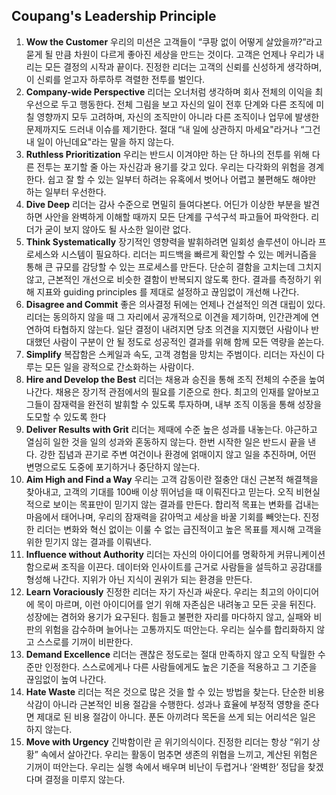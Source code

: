 ## Coupang's Leadership Principle

1. **Wow the Customer**
   우리의 미션은 고객들이 “쿠팡 없이 어떻게 살았을까?”라고 묻게 될 만큼 차원이 다르게 좋아진 세상을 만드는 것이다. 고객은 언제나 우리가 내리는 모든 결정의 시작과 끝이다. 진정한 리더는 고객의 신뢰를 신성하게 생각하며, 이 신뢰를 얻고자 하루하루 격렬한 전투를 벌인다.
2. **Company-wide Perspective**
   리더는 오너처럼 생각하며 회사 전체의 이익을 최우선으로 두고 행동한다. 전체 그림을 보고 자신의 일이 전후 단계와 다른 조직에 미칠 영향까지 모두 고려하며, 자신의 조직만이 아니라 다른 조직이나 업무에 발생한 문제까지도 드러내 이슈를 제기한다. 절대 “내 일에 상관하지 마세요"라거나 “그건 내 일이 아닌데요"라는 말을 하지 않는다.
3. **Ruthless Prioritization**
   우리는 반드시 이겨야만 하는 단 하나의 전투를 위해 다른 전투는 포기할 줄 아는 자신감과 용기를 갖고 있다. 우리는 다각화의 위험을 경계한다. 쉽고 잘 할 수 있는 일부터 하려는 유혹에서 벗어나 어렵고 불편해도 해야만 하는 일부터 우선한다.
4. **Dive Deep**
   리더는 감사 수준으로 면밀히 들여다본다. 어딘가 이상한 부분을 발견하면 사안을 완벽하게
   이해할 때까지 모든 단계를 구석구석 파고들어 파악한다. 리더가 굳이 보지 않아도 될 사소한
   일이란 없다.
5. **Think Systematically**
   장기적인 영향력을 발휘하려면 일회성 솔루션이 아니라 프로세스와 시스템이 필요하다. 리더는
   피드백을 빠르게 확인할 수 있는 메커니즘을 통해 큰 규모를 감당할 수 있는 프로세스를
   만든다. 단순히 결함을 고치는데 그치지 않고, 근본적인 개선으로 비슷한 결함이 반복되지 않도록
   한다. 결과를 측정하기 위해 지표와 guiding principles 를 제대로 설정하고 끊임없이 개선해
   나간다.
6. **Disagree and Commit**
   좋은 의사결정 뒤에는 언제나 건설적인 의견 대립이 있다. 리더는 동의하지 않을 때 그 자리에서
   공개적으로 이견을 제기하며, 인간관계에 연연하여 타협하지 않는다. 일단 결정이 내려지면 당초
   의견을 지지했던 사람이나 반대했던 사람이 구분이 안 될 정도로 성공적인 결과를 위해 함께 모든
   역량을 쏟는다.
7. **Simplify**
   복잡함은 스케일과 속도, 고객 경험을 망치는 주범이다. 리더는 자신이 다루는 모든 일을 광적으로
   간소화하는 사람이다.
8. **Hire and Develop the Best**
   리더는 채용과 승진을 통해 조직 전체의 수준을 높여 나간다. 채용은 장기적 관점에서의 필요를
   기준으로 한다. 최고의 인재를 알아보고 그들이 잠재력을 완전히 발휘할 수 있도록 투자하며, 내부
   조직 이동을 통해 성장을 도모할 수 있도록 한다
9. **Deliver Results with Grit**
   리더는 제때에 수준 높은 성과를 내놓는다. 야근하고 열심히 일한 것을 일의 성과와 혼동하지
   않는다. 한번 시작한 일은 반드시 끝을 낸다. 강한 집념과 끈기로 주변 여건이나 환경에 얽매이지
   않고 일을 추진하며, 어떤 변명으로도 도중에 포기하거나 중단하지 않는다.
10. **Aim High and Find a Way**
    우리는 고객 감동이란 절충안 대신 근본적 해결책을 찾아내고, 고객의 기대를 100배 이상 뛰어넘을 때 이뤄진다고 믿는다. 오직 비현실적으로 보이는 목표만이 믿기지 않는 결과를 만든다. 합리적 목표는 변화를 겁내는 마음에서 태어나며, 우리의 잠재력을 갉아먹고 세상을 바꿀 기회를 빼앗는다. 진정한 리더는 변화와 혁신 없이는 이룰 수 없는 급진적이고 높은 목표를 제시해 고객을 위한 믿기지 않는 결과를 이뤄낸다.
11. **Influence without Authority**
    리더는 자신의 아이디어를 명확하게 커뮤니케이션함으로써 조직을 이끈다. 데이터와 인사이트를
    근거로 사람들을 설득하고 공감대를 형성해 나간다. 지위가 아닌 지식이 권위가 되는 환경을
    만든다.
12. **Learn Voraciously**
    진정한 리더는 자기 자신과 싸운다. 우리는 최고의 아이디어에 목이 마르며, 이런 아이디어를 얻기 위해 자존심은 내려놓고 모든 곳을 뒤진다. 성장에는 겸허와 용기가 요구된다. 힘들고 불편한 자리를 마다하지 않고, 실패와 비판의 위험을 감수하며 늘어나는 고통까지도 떠안는다. 우리는 실수를 합리화하지 않고 스스로를 기꺼이 비판한다.
13. **Demand Excellence**
    리더는 괜찮은 정도로는 절대 만족하지 않고 오직 탁월한 수준만 인정한다. 스스로에게나 다른
    사람들에게도 높은 기준을 적용하고 그 기준을 끊임없이 높여 나간다.
14. **Hate Waste**
    리더는 적은 것으로 많은 것을 할 수 있는 방법을 찾는다. 단순한 비용 삭감이 아니라 근본적인
    비용 절감을 수행한다. 성과나 효율에 부정적 영향을 준다면 제대로 된 비용 절감이 아니다. 푼돈
    아끼려다 목돈을 쓰게 되는 어리석은 일은 하지 않는다.
15. **Move with Urgency**
    긴박함이란 곧 위기의식이다. 진정한 리더는 항상 “위기 상황” 속에서 살아간다. 우리는 활동이 멈추면 생존의 위협을 느끼고, 계산된 위험은 기꺼이 떠안는다. 우리는 실행 속에서 배우며 비난이 두렵거나 ‘완벽한’ 정답을 찾겠다며 결정을 미루지 않는다.